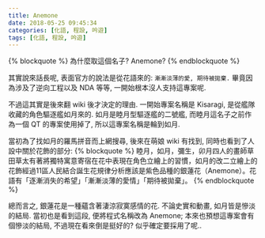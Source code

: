 ```yaml
---
title: Anemone
date: 2018-05-25 09:45:34
categories: [化語, 程設, 吟遊]
tags: [化語, 程設, 吟遊]
---
```

{% blockquote %}
為什麼取這個名子? Anemone?
{% endblockquote %}

其實說來話長呢, 表面官方的說法是從花語來的: `漸漸淡薄的愛, 期待被拋棄.` 畢竟因為涉及了逆向工程以及 NDA 等等, 一開始根本沒人支持這專案呢.

不過這其實是後來翻 wiki 後才決定的理由. 一開始專案名稱是 Kisaragi, 是從艦隊收藏的角色驅逐艦如月來的. 如月是睦月型驅逐艦的二號艦, 而睦月這名子之前作為一個 QT 的專案使用掉了, 所以這專案名稱是輪到如月.

當初為了找如月的羅馬拼音而上網搜尋, 後來在萌娘 wiki 有找到, 同時也看到了人設中關於花飾的部分:
{% blockquote %}
睦月，如月，彌生，卯月四人的畫師草田草太有著將獨特寓意寄宿在花中表現在角色立繪上的習慣，如月的改二立繪上的花飾經過11區人民結合誕生花規律分析應該是紫色品種的銀蓮花（Anemone）。花語有「逐漸消失的希望」「漸漸淡薄的愛情」「期待被拋棄」。 
{% endblockquote %}

總而言之, 銀蓮花是一種蘊含著淒涼寂寞感情的花. 不論史實和動畫, 如月皆是慘淡的結局. 當初也是看到這段, 便將程式名稱改為 Anemone; 本來也預想這專案會有個慘淡的結局, 不過現在看來倒是挺好的? 似乎確定要採用了呢..